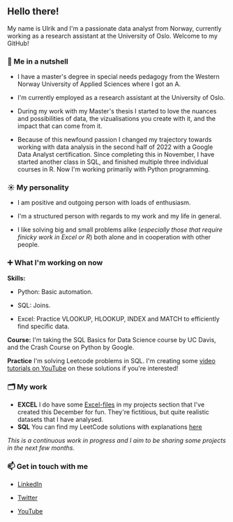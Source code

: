 ## Hello there!
My name is Ulrik and I'm a passionate data analyst from Norway, currently working as a research assistant at the University of Oslo. Welcome to my GitHub!



### 🥥  Me in a nutshell
  
- I have a master's degree in special needs pedagogy from the Western Norway University of Applied Sciences where I got an A. 

- I'm currently employed as a research assistant at the University of Oslo. 
 
- During my work with my Master's thesis I started to love the nuances and possibilities of data, the vizualisations you create with it, and the impact that can come from it. 

- Because of this newfound passion I changed my trajectory towards working with data analysis in the second half of 2022 with a Google Data Analyst certification. Since completing this in November, I have started another class in SQL, and finished multiple three individual courses in R. Now I'm working primarily with Python programming. 

### ☀️ My personality  
- I am positive and outgoing person with loads of enthusiasm. 

- I'm a structured person with regards to my work and my life in general. 

- I like solving big and small problems alike (_especially those that require finicky work in Excel or R_) both alone and in cooperation with other people. 
 

### ➕ What I'm working on now
**Skills:** 
- Python: Basic automation.

- SQL: Joins. 

- Excel: Practice VLOOKUP, HLOOKUP, INDEX and MATCH to efficiently find specific data. 

**Course:** I'm  taking the SQL Basics for Data Science course by UC Davis, and the Crash Course on Python by Google. 

**Practice** I'm solving Leetcode problems in SQL. I'm creating some [video tutorials on YouTube](https://www.youtube.com/channel/UC1VJJHJPCkeOqn01ES3qwGQ) on these solutions if you're interested!


### 🗂 My work
- **EXCEL** I do have some [Excel-files](https://github.com/UlrikDaae/Projects) in my projects section that I've created this December for fun. They're fictitious, but quite realistic datasets that I have analysed. 
- **SQL** You can find my LeetCode solutions with explanations [here](https://github.com/UlrikDaae/Leetcode_Solutions/tree/main/SQL)

 _This is a continuous work in progress and I aim to be sharing some projects in the next few months._



### 📫 Get in touch with me

- [LinkedIn](https://www.linkedin.com/in/ulrik-daae/)

- [Twitter](https://twitter.com/UlrikDaae)

- [YouTube](https://www.youtube.com/channel/UC1VJJHJPCkeOqn01ES3qwGQ)
